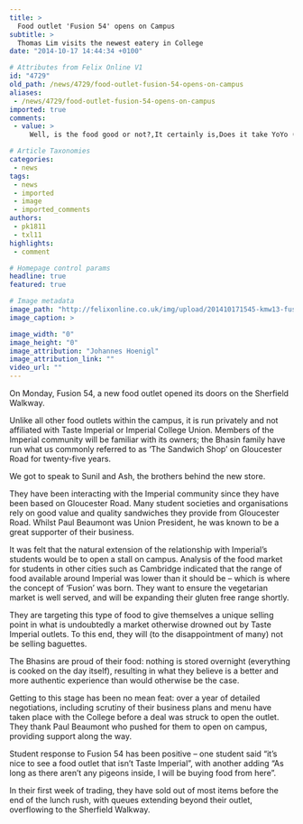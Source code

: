 ```yaml
---
title: >
  Food outlet 'Fusion 54' opens on Campus
subtitle: >
  Thomas Lim visits the newest eatery in College
date: "2014-10-17 14:44:34 +0100"

# Attributes from Felix Online V1
id: "4729"
old_path: /news/4729/food-outlet-fusion-54-opens-on-campus
aliases:
 - /news/4729/food-outlet-fusion-54-opens-on-campus
imported: true
comments:
 - value: >
     Well, is the food good or not?,It certainly is,Does it take YoYo (the College payment system on an iPhone)?,Stickers on the door suggest they do!,Do you think FELIX could organise a review of the food there? Which one tastes better etc.,We could do, were you hoping for a like-for-like comparison with Taste Imperial offerings (so comparing two similar pasta dishes for example) - or a look across the board at the range of stuff offered?,Thank you. I think like-for-like would be a good idea please.,Two types about dedicated computers can be obtained more recently: Been able Dedicated Hosting space Unmanaged Devoted Servers. For Unmanaged Dedicated Server typically the management handle has into the customer and prospect is capable of doing software program update on his own and also security tracking, software programs installation and various computer system restored. When satellite service company the actual apparatus restoration, community monitoring and so on Be the serious difference around managed and also

# Article Taxonomies
categories:
 - news
tags:
 - news
 - imported
 - image
 - imported_comments
authors:
 - pk1811
 - txl11
highlights:
 - comment

# Homepage control params
headline: true
featured: true

# Image metadata
image_path: "http://felixonline.co.uk/img/upload/201410171545-kmw13-fusion54.jpg"
image_caption: >

image_width: "0"
image_height: "0"
image_attribution: "Johannes Hoenigl"
image_attribution_link: ""
video_url: ""
---
```


On Monday, Fusion 54, a new food outlet opened its doors on the Sherfield Walkway.

Unlike all other food outlets within the campus, it is run privately and not affiliated with Taste Imperial or Imperial College Union. Members of the Imperial community will be familiar with its owners; the Bhasin family have run what us commonly referred to as ‘The Sandwich Shop’ on Gloucester Road for twenty-five years.

We got to speak to Sunil and Ash, the brothers behind the new store.

They have been interacting with the Imperial community since they have been based on Gloucester Road. Many student societies and organisations rely on good value and quality sandwiches they provide from Gloucester Road. Whilst Paul Beaumont was Union President, he was known to be a great supporter of their business.

It was felt that the natural extension of the relationship with Imperial’s students would be to open a stall on campus. Analysis of the food market for students in other cities such as Cambridge indicated that the range of food available around Imperial was lower than it should be – which is where the concept of ‘Fusion’ was born. They want to ensure the vegetarian market is well served, and will be expanding their gluten free range shortly.

They are targeting this type of food to give themselves a unique selling point in what is undoubtedly a market otherwise drowned out by Taste Imperial outlets. To this end, they will (to the disappointment of many) not be selling baguettes.

The Bhasins are proud of their food: nothing is stored overnight (everything is cooked on the day itself), resulting in what they believe is a better and more authentic experience than would otherwise be the case.

Getting to this stage has been no mean feat: over a year of detailed negotiations, including scrutiny of their business plans and menu have taken place with the College before a deal was struck to open the outlet. They thank Paul Beaumont who pushed for them to open on campus, providing support along the way.

Student response to Fusion 54 has been positive – one student said “it’s nice to see a food outlet that isn’t Taste Imperial”, with another adding “As long as there aren’t any pigeons inside, I will be buying food from here”.

In their first week of trading, they have sold out of most items before the end of the lunch rush, with queues extending beyond their outlet, overflowing to the Sherfield Walkway.
